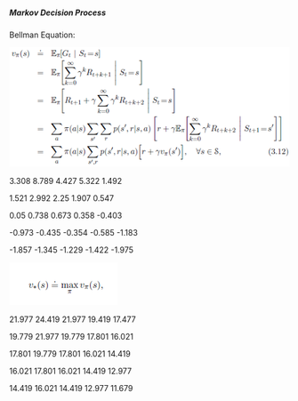<h5>Markov Decision Process</h5>

Bellman Equation:

![Alt text](Reinforcement.Learning/bellman.PNG?raw=true "Bellman Equation")

3.308   8.789   4.427   5.322   1.492

1.521   2.992   2.25    1.907   0.547

0.05    0.738   0.673   0.358   -0.403

-0.973  -0.435  -0.354  -0.585  -1.183

-1.857  -1.345  -1.229  -1.422  -1.975



![Alt text](Reinforcement.Learning/valueIteration.PNG?raw=true "Value Iteration")

21.977  24.419  21.977  19.419  17.477

19.779  21.977  19.779  17.801  16.021

17.801  19.779  17.801  16.021  14.419

16.021  17.801  16.021  14.419  12.977

14.419  16.021  14.419  12.977  11.679



